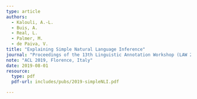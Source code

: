 ```yaml
---
type: article
authors:
  - Kalouli, A.-L.
  - Buis, A.
  - Real, L.
  - Palmer, M.
  - de Paiva, V.
title: "Explaining Simple Natural Language Inference"
journal: "Proceedings of the 13th Linguistic Annotation Workshop (LAW 2019)"
note: "ACL 2019, Florence, Italy"
date: 2019-08-01
resource:
  type: pdf
  pdf-url: includes/pubs/2019-simpleNLI.pdf

---
```

